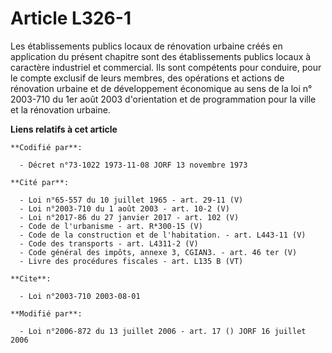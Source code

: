 # Article L326-1

Les établissements publics locaux de rénovation urbaine créés en application du présent chapitre sont des établissements
publics locaux à caractère industriel et commercial. Ils sont compétents pour conduire, pour le compte exclusif de leurs
membres, des opérations et actions de rénovation urbaine et de développement économique au sens de la loi n° 2003-710 du 1er
août 2003 d'orientation et de programmation pour la ville et la rénovation urbaine.

**Liens relatifs à cet article**

	**Codifié par**:

	  - Décret n°73-1022 1973-11-08 JORF 13 novembre 1973

	**Cité par**:

	  - Loi n°65-557 du 10 juillet 1965 - art. 29-11 (V)
	  - Loi n°2003-710 du 1 août 2003 - art. 10-2 (V)
	  - Loi n°2017-86 du 27 janvier 2017 - art. 102 (V)
	  - Code de l'urbanisme - art. R*300-15 (V)
	  - Code de la construction et de l'habitation. - art. L443-11 (V)
	  - Code des transports - art. L4311-2 (V)
	  - Code général des impôts, annexe 3, CGIAN3. - art. 46 ter (V)
	  - Livre des procédures fiscales - art. L135 B (VT)

	**Cite**:

	  - Loi n°2003-710 2003-08-01

	**Modifié par**:

	  - Loi n°2006-872 du 13 juillet 2006 - art. 17 () JORF 16 juillet 2006
